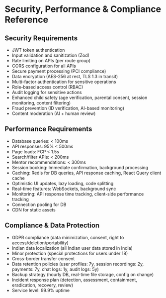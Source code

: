 # Security, Performance & Compliance Reference

## Security Requirements
- JWT token authentication
- Input validation and sanitization (Zod)
- Rate limiting on APIs (per route group)
- CORS configuration for all APIs
- Secure payment processing (PCI compliance)
- Data encryption (AES-256 at rest, TLS 1.3 in transit)
- Multi-factor authentication for sensitive operations
- Role-based access control (RBAC)
- Audit logging for sensitive actions
- Enhanced child safety (age verification, parental consent, session monitoring, content filtering)
- Fraud prevention (ID verification, AI-based monitoring)
- Content moderation (AI + human review)

## Performance Requirements
- Database queries: < 100ms
- API responses: 95% < 500ms
- Page loads: FCP < 1.5s
- Search/filter APIs: < 200ms
- Mentor recommendations: < 300ms
- Session booking: Immediate confirmation, background processing
- Caching: Redis for DB queries, API response caching, React Query client cache
- Optimistic UI updates, lazy loading, code splitting
- Real-time features: WebSockets, background sync
- Monitoring: API response time tracking, client-side performance tracking
- Connection pooling for DB
- CDN for static assets

## Compliance & Data Protection
- GDPR compliance (data minimization, consent, right to access/deletion/portability)
- Indian data localization (all Indian user data stored in India)
- Minor protection (special protections for users under 18)
- Cross-border transfer consent
- Data retention policies (user profiles: 7y, session recordings: 2y, payments: 7y, chat logs: 1y, audit logs: 5y)
- Backup strategy (hourly DB, real-time file storage, config on change)
- Incident response plan (detection, assessment, containment, eradication, recovery, review)
- Service level: 99.9% uptime 